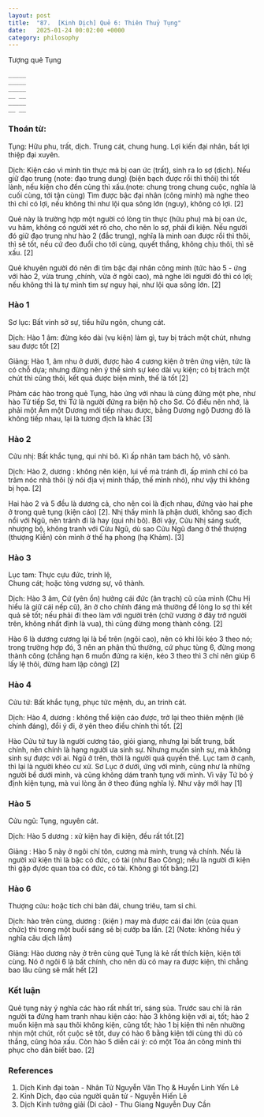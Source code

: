 ```yaml
---
layout: post
title:  "87.  [Kinh Dịch] Quẻ 6: Thiên Thuỷ Tụng"
date:   2025-01-24 00:02:00 +0000
category: philosophy
---
```


Tượng quẻ Tụng

```
_____    
_____    
_____    
__ __    
_____    
__ __    
```


### Thoán từ: 
Tụng: Hữu phu, trất, dịch. Trung cát, chung hung.
Lợi kiến đại nhân, bất lợi thiệp đại xuyên.

Dịch: Kiện cáo vì mình tin thực mà bị oan ức (trất), sinh ra lo sợ (dịch). Nếu giữ đạo trung (note: đạo trung dung) (biện bạch được rồi thì thôi) thì tốt lành, nếu kiện cho đến cùng thì xấu.(note: chung trong chung cuộc, nghĩa là cuối cùng, tới tận cùng) Tìm được bậc đại nhân (công minh) mà nghe theo thì chỉ có lợi, nếu không thì như lội qua sông lớn (nguy), không có lợi. [2] 

Quẻ này là trường hợp một người có lòng tin thực (hữu phu) mà bị oan ức, vu hãm, không có người xét rõ cho, cho nên lo sợ, phải đi kiện. Nếu người đó giữ đạo trung như hào 2 (đắc trung), nghĩa là minh oan được rồi thì thôi, thì sẽ tốt, nếu cứ đeo đuổi cho tới cùng, quyết thắng, không chịu thôi, thì sẽ xấu. [2]

Quẻ khuyên người đó nên đi tìm bậc đại nhân công minh (tức hào 5 - ứng với hào 2, vừa trung ,chính, vừa ở ngôi cao), mà nghe lời người đó thì có lợi; nếu không thì là tự mình tìm sự nguy hại, như lội qua sông lớn. [2]

### Hào 1
Sơ lục: Bất vinh sở sự, tiểu hữu ngôn, chung cát.

Dịch: Hào 1 âm: đừng kéo dài (vụ kiện) làm gì, tuy bị trách một chút, nhưng sau được tốt [2]

Giảng: Hào 1, âm nhu ở dưới, được hào 4 cương kiện ở trên ứng viện, tức là có chỗ dựa; nhưng đừng nên ỷ thế sinh sự kéo dài vụ kiện; có bị trách một chút thì cũng thôi, kết quả được biện minh, thế là tốt [2] 

Phàm các hào trong quẻ Tụng, hào ứng với nhau là cùng đứng một phe, như hào Tứ tiếp Sơ, thì Tứ là người đứng ra biện hộ cho Sơ. Có điều nên nhớ, là phải một Âm một Dương mới tiếp nhau được, bằng Dương ngộ Dương đó là không tiếp nhau, lại là tương địch là khác [3] 

### Hào 2
Cửu nhị: Bất khắc tụng, qui nhi bô. Kì ấp nhân tam bách hộ, vô sảnh.

Dịch: Hào 2, dương : không nên kiện, lui về mà tránh đi, ấp mình chỉ có ba trăm nóc nhà thôi (ý nói địa vị mình thấp, thế mình nhỏ), như vậy thì không bị họa. [2] 

Hai hào 2 và 5 đều là dương cả, cho nên coi là địch nhau, đứng vào hai phe ở trong quẻ tụng (kiện cáo) [2]. Nhị thấy mình là phận dưới, không sao địch nổi với Ngũ, nên tránh đi là hay (qui nhi bô). Bởi vậy, Cửu Nhị sáng suốt, nhượng bộ, không tranh với Cửu Ngũ, dù sao Cửu Ngũ đang ở thế thượng (thượng Kiền) còn mình ở thế hạ phong (hạ Khảm). [3]

### Hào 3 
Lục tam: Thực cựu đức, trinh lệ, \
Chung cát; hoặc tòng vương sự, vô thành.


Dịch: Hào 3 âm, Cứ (yên ổn) hưởng cái đức (ân trạch) cũ của mình (Chu Hi hiểu là giữ cái nếp cũ), ăn ở cho chính đáng mà thường để lòng lo sợ thì kết quả sẽ tốt; nếu phải đi theo làm với người trên (chữ vương ở đây trở người trên, không nhất định là vua), thì cũng đừng mong thành công. [2]

Hào 6 là dương cương lại là bề trên (ngôi cao), nên có khi lôi kéo 3 theo nó; trong trường hợp đó, 3 nên an phận thủ thường, cứ phục tùng 6, đừng mong thành công (chẳng hạn 6 muốn đứng ra kiện, kéo 3 theo thì 3 chỉ nên giúp 6 lấy lệ thôi, đừng ham lập công) [2] 

### Hào 4 
Cửu tứ: Bất khắc tụng, phục tức mệnh, du, an trinh cát.

Dịch: Hào 4, dương : không thể kiện cáo được, trở lại theo thiên mệnh (lẽ chính
đáng), đổi ý đi, ở yên theo điều chính thì tốt. [2] 

Hào Cửu tứ tuy là người cương táo, giỏi giang, nhưng lại bất trung, bất chính, nên chính là
hạng người ưa sinh sự. Nhưng muốn sinh sự, mà không sinh sự được với ai. Ngũ ở trên, thời là người quá quyền thế. Lục tam ở cạnh, thì lại là người khéo cư xử. Sơ Lục ở dưới, ứng với mình, cũng như là những người bề dưới mình, và cũng không dám tranh tụng với mình. Vì vậy Tứ bỏ ý định kiện tụng, mà vui lòng ăn ở theo đúng nghĩa lý. Như vậy mới hay [1] 

### Hào 5
Cửu ngũ: Tụng, nguyên cát.

Dịch: Hào 5 dương : xử kiện hay đi kiện, đều rất tốt.[2]

Giảng : Hào 5 này ở ngôi chí tôn, cương mà minh, trung và chính. Nếu là người xử
kiện thì là bậc có đức, có tài (như Bao Công); nếu là người đi kiện thì gặp đựơc quan tòa
có đức, có tài. Không gì tốt bằng.[2] 

### Hào 6 
Thượng cửu: hoặc tích chi bàn đái, chung triêu, tam sỉ chi.

Dịch: hào trên cùng, dương : (kiện ) may mà được cái đai lớn (của quan chức) thì
trong một buổi sáng sẽ bị cướp ba lần. [2] (Note: không hiểu ý nghĩa câu dịch lắm)

Giảng: Hào dương này ở trên cùng quẻ Tụng là kẻ rất thích kiện, kiện tới cùng. Nó
ở ngôi 6 là bất chính, cho nên dù có may ra được kiện, thì chẳng bao lâu cũng sẽ mất hết [2]

### Kết luận 
Quẻ tụng này ý nghĩa các hào rất nhất trí, sáng sủa. Trước sau chỉ là răn người ta đừng ham tranh nhau kiện cáo: hào 3 không kiện với ai, tốt; hào 2 muốn kiện mà sau thôi không kiện, cũng tốt; hào 1 bị kiện thì nên nhường nhịn một chút, rốt cuộc sẽ tốt, duy có hào 6 bằng kiện tới cùng thì dù có thắng, cũng hóa xấu. Còn hào 5 diễn cái ý: có một Tòa án công minh thì phục cho dân biết bao. [2] 



### References 
1. Dịch Kinh đại toàn - Nhân Tử Nguyễn Văn Thọ & Huyền Linh Yến Lê
2. Kinh Dịch, đạo của người quân tử - Nguyễn Hiến Lê 
3. Dịch Kinh tưởng giải (Di cảo) - Thu Giang Nguyễn Duy Cần  

